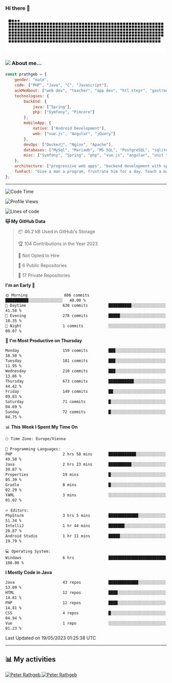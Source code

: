 ### Hi there 👋

<div align="center">
  <img  src="https://github.com/1999AZZAR/1999AZZAR/blob/main/resources/img/grid-snake.svg"
       alt="snake" />
</div>

### <img src="https://media.giphy.com/media/VgCDAzcKvsR6OM0uWg/giphy.gif" width="50"> About me...  

```javascript
const prathgeb = {
    gender: "male",
    code: ["PHP", "Java", "C", "Javascript"],
    askMeAbout: ["web dev", "teacher", "app dev", "htl steyr", "gastronaut"],
    technologies: {
        backEnd: {
            java: ["Spring"],
            php: ["Symfony", "Pimcore"]
        },
        mobileApp: {
            native: ["Android Development"],
            web: ["vue.js", "Angular", "jQuery"]
        },
        devOps: ["Docker🐳", "Nginx", "Apache"],
        databases: ["MySql", "Mariadb", "MS SQL", "PostgreSQL", "sqlite"],
        misc: ["Symfony", "Spring", "php", "vue.js", "angular", "unit testing", "ci/cd using github actions"]
    },
    architecture: ["progressive web apps", "backend development with spring", "backend development with symfony"],
    funFact: "Give a man a program, frustrate him for a day. Teach a man to program, frustrate him for a lifetime."
};
```

---
<!--START_SECTION:waka-->
![Code Time](http://img.shields.io/badge/Code%20Time-217%20hrs%2029%20mins-blue)

![Profile Views](http://img.shields.io/badge/Profile%20Views-0-blue)

![Lines of code](https://img.shields.io/badge/From%20Hello%20World%20I%27ve%20Written-2.5%20million%20lines%20of%20code-blue)

**🐱 My GitHub Data** 

> 📦 46.2 kB Used in GitHub's Storage 
 > 
> 🏆 104 Contributions in the Year 2023
 > 
> 🚫 Not Opted to Hire
 > 
> 📜 6 Public Repositories 
 > 
> 🔑 17 Private Repositories 
 > 
**I'm an Early 🐤** 

```text
🌞 Morning                606 commits         ██████████░░░░░░░░░░░░░░░   40.00 % 
🌆 Daytime                630 commits         ██████████░░░░░░░░░░░░░░░   41.58 % 
🌃 Evening                278 commits         █████░░░░░░░░░░░░░░░░░░░░   18.35 % 
🌙 Night                  1 commits           ░░░░░░░░░░░░░░░░░░░░░░░░░   00.07 % 
```
📅 **I'm Most Productive on Thursday** 

```text
Monday                   159 commits         ███░░░░░░░░░░░░░░░░░░░░░░   10.50 % 
Tuesday                  181 commits         ███░░░░░░░░░░░░░░░░░░░░░░   11.95 % 
Wednesday                210 commits         ███░░░░░░░░░░░░░░░░░░░░░░   13.86 % 
Thursday                 673 commits         ███████████░░░░░░░░░░░░░░   44.42 % 
Friday                   149 commits         ██░░░░░░░░░░░░░░░░░░░░░░░   09.83 % 
Saturday                 71 commits          █░░░░░░░░░░░░░░░░░░░░░░░░   04.69 % 
Sunday                   72 commits          █░░░░░░░░░░░░░░░░░░░░░░░░   04.75 % 
```


📊 **This Week I Spent My Time On** 

```text
🕑︎ Time Zone: Europe/Vienna

💬 Programming Languages: 
PHP                      2 hrs 58 mins       ████████████░░░░░░░░░░░░░   49.58 % 
Java                     2 hrs 23 mins       ██████████░░░░░░░░░░░░░░░   39.87 % 
Properties               19 mins             █░░░░░░░░░░░░░░░░░░░░░░░░   05.39 % 
Gradle                   8 mins              █░░░░░░░░░░░░░░░░░░░░░░░░   02.29 % 
YAML                     3 mins              ░░░░░░░░░░░░░░░░░░░░░░░░░   01.02 % 

🔥 Editors: 
PhpStorm                 3 hrs 5 mins        █████████████░░░░░░░░░░░░   51.34 % 
IntelliJ                 1 hr 44 mins        ███████░░░░░░░░░░░░░░░░░░   28.87 % 
Android Studio           1 hr 11 mins        █████░░░░░░░░░░░░░░░░░░░░   19.79 % 

💻 Operating System: 
Windows                  6 hrs               █████████████████████████   100.00 % 
```

**I Mostly Code in Java** 

```text
Java                     43 repos            █████████████░░░░░░░░░░░░   53.09 % 
HTML                     12 repos            ████░░░░░░░░░░░░░░░░░░░░░   14.81 % 
PHP                      12 repos            ████░░░░░░░░░░░░░░░░░░░░░   14.81 % 
CSS                      4 repos             █░░░░░░░░░░░░░░░░░░░░░░░░   04.94 % 
Vue                      1 repo              ░░░░░░░░░░░░░░░░░░░░░░░░░   01.23 % 
```




 Last Updated on 19/05/2023 01:25:38 UTC
<!--END_SECTION:waka-->

---
  ## 📊 My activities
  <a href="https://github.com/prathgeb">
    <img width=450 height=170 align="center" alt="Peter Rathgeb" src="https://github-readme-stats.vercel.app/api?username=prathgeb&include_all_commits=true&count_private=true&theme=midnight-purple&show_icons=true&bg_color=0D1117&hide_border=true" />
  </a>
  <a href="https://github.com/prathgeb">
    <img align="center" alt="Peter Rathgeb" src="https://github-readme-stats.vercel.app/api/top-langs/?username=prathgeb&include_all_commits=true&count_private=true&theme=midnight-purple&show_icons=true&layout=compact&bg_color=0D1117&hide_border=true" />
  </a>
